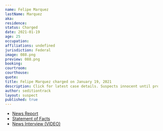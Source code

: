 ```yaml
---
name: Felipe Marquez
lastName: Marquez
aka: 
residence: 
status: Charged
date: 2021-01-19
age: 25
occupation: 
affiliations: undefined
jurisdiction: Federal
image: 088.png
preview: 088.png
booking: 
courtroom: 
courthouse: 
quote: 
title: Felipe Marquez charged on January 19, 2021
description: Click for latest case details. Suspects innocent until proven guilty.
author: seditiontrack
layout: suspect
published: true
---
```

- [News Report](https://www.sun-sentinel.com/news/fl-ne-south-florida-arrest-capitol-break-in-20210119-6u2wlop4tfayxmcglbstn3id54-story.html)
- [Statement of Facts](https://www.scribd.com/document/491301441/Man-from-Coral-Springs-charged-in-Capitol-riot)
- [News Interview (VIDEO)](https://miami.cbslocal.com/2021/01/20/felipe-marquez-storm-capitol-rosa-parks-martin-luther-king-moment/)
